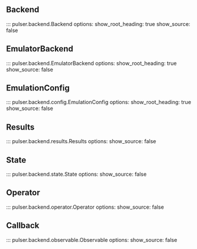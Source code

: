 ## Backend
::: pulser.backend.Backend
    options:
        show_root_heading: true
        show_source: false

## EmulatorBackend
::: pulser.backend.EmulatorBackend
    options:
        show_root_heading: true
        show_source: false

## EmulationConfig
::: pulser.backend.config.EmulationConfig
    options:
        show_root_heading: true
        show_source: false

## Results
::: pulser.backend.results.Results
    options:
        show_source: false

## State
::: pulser.backend.state.State
    options:
        show_source: false

## Operator
::: pulser.backend.operator.Operator
    options:
        show_source: false

## Callback
::: pulser.backend.observable.Observable
    options:
        show_source: false

